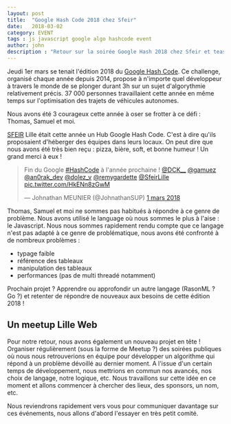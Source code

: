 ```yaml
---
layout: post
title:  "Google Hash Code 2018 chez Sfeir"
date:   2018-03-02
category: EVENT
tags : js javascript google algo hashcode event
author: john
description : "Retour sur la soirée Google Hash 2018 chez Sfeir et teasing d'un nouveau type d'événements Lille Web."
---
```


Jeudi 1er mars se tenait l'édition 2018 du [Google Hash Code](https://hashcode.withgoogle.com/). Ce challenge, organisé chaque année depuis 2014, propose à n'importe quel développeur à travers le monde de se plonger durant 3h sur un sujet d'algorythmie relativement précis. 37 000 personnes travaillaient cette année en même temps sur l'optimisation des trajets de véhicules autonomes.

Nous avons été 3 courageux cette année à oser se frotter à ce défi : Thomas, Samuel et moi. 

[SFEIR](https://www.sfeir.com/) Lille était cette année un Hub Google Hash Code. C'est à dire qu'ils proposaient d'héberger des équipes dans leurs locaux. On peut dire que nous avons été très bien reçu : pizza, bière, soft, et bonne humeur ! Un grand merci à eux !

<blockquote class="twitter-tweet" data-lang="fr"><p lang="fr" dir="ltr">Fin du Google <a href="https://twitter.com/hashtag/HashCode?src=hash&amp;ref_src=twsrc%5Etfw">#HashCode</a> à l&#39;année prochaine ! <a href="https://twitter.com/DCK__?ref_src=twsrc%5Etfw">@DCK__</a> <a href="https://twitter.com/gamuez?ref_src=twsrc%5Etfw">@gamuez</a> <a href="https://twitter.com/an0rak_dev?ref_src=twsrc%5Etfw">@an0rak_dev</a> <a href="https://twitter.com/dolez_v?ref_src=twsrc%5Etfw">@dolez_v</a> <a href="https://twitter.com/remygardette?ref_src=twsrc%5Etfw">@remygardette</a> <a href="https://twitter.com/SfeirLille?ref_src=twsrc%5Etfw">@SfeirLille</a> <a href="https://t.co/HkENn8zGwM">pic.twitter.com/HkENn8zGwM</a></p>&mdash; Johnathan MEUNIER (@JohnathanSUP) <a href="https://twitter.com/JohnathanSUP/status/969325341339717637?ref_src=twsrc%5Etfw">1 mars 2018</a></blockquote>
<script async src="https://platform.twitter.com/widgets.js" charset="utf-8"></script>

Thomas, Samuel et moi ne sommes pas habitués à répondre à ce genre de problème. Nous avons utilisé le language où nous sommes le plus à l'aise : le Javascript. Nous nous sommes rapidement rendu compte que ce langage n'est pas adapté à ce genre de problématique, nous avons été confronté à de nombreux problèmes : 
- typage faible 
- référence des tableaux 
- manipulation des tableaux
- performances (pas de multi threadé notamment)

Prochain projet ? Apprendre ou approfondir un autre langage (RasonML ? Go ?) et retenter de répondre de nouveaux aux besoins de cette édition 2018 !

## Un meetup Lille Web

Pour notre retour, nous avons également un nouveau projet en tête ! Organiser régulièrement (sous la forme de Meetup ?) des soirées publiques où nous nous retrouverions en équipe pour développer un algorithme qui répond à un problème dévoillé au dernier moment. A l'issue d'un certain temps de développement, nous mettrions en commun nos avancés, nos choix de langage, notre logique, etc. Nous travaillons sur cette idée en ce moment et allons commencer à chercher des lieux, des sponsors, un nom, etc. 

Nous reviendrons rapidement vers vous pour communiquer davantage sur ces événements, nous allons d'abord l'essayer en très petit comité. 